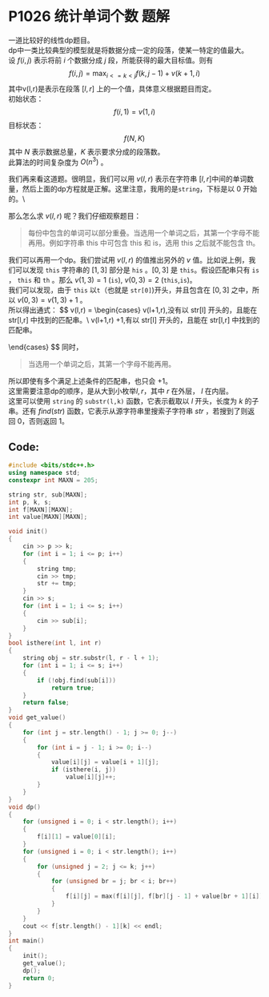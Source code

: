 # P1026 统计单词个数 题解

一道比较好的线性dp题目。\
dp中一类比较典型的模型就是将数据分成一定的段落，使某一特定的值最大。\
设 $f(i,j)$ 表示将前 $i$ 个数据分成 $j$ 段，所能获得的最大目标值。则有
$$
f(i,j) = \max_{i<=k<j}f(k,j-1)+v(k+1,i)
$$
其中v(l,r)是表示在段落 $[l,r]$ 上的一个值，具体意义根据题目而定。\
初始状态：
$$
f(i,1) = v(1,i)
$$
目标状态：
$$
f(N,K)
$$
其中 $N$ 表示数据总量，$K$ 表示要求分成的段落数。\
此算法的时间复杂度为 $O(n^3)$ 。

我们再来看这道题。很明显，我们可以用 $v(l,r)$ 表示在字符串 $[l,r]$中间的单词数量，然后上面的dp方程就是正解。这里注意，我用的是`string`，下标是以 $0$ 开始的。\

那么怎么求 $v(l,r)$ 呢？我们仔细观察题目：

>每份中包含的单词可以部分重叠。当选用一个单词之后，其第一个字母不能再用。例如字符串 this 中可包含 this 和 is，选用 this 之后就不能包含 th。

我们可以再用一个dp。我们尝试用 $v(l,r)$ 的值推出另外的 $v$ 值。比如说上例，我们可以发现 `this` 字符串的 $[1,3]$ 部分是 `his` 。$[0,3]$ 是 `this`。假设匹配串只有 `is` ， `this` 和 `th` 。那么 $v(1,3) = 1$ (`is`), $v(0,3) = 2$ (`this`,`is`)。\
我们可以发现，由于 `this` 以`t`（也就是 `str[0]`)开头，并且包含在 $[0,3]$ 之中，所以 $v(0,3)=v(1,3)+1$ 。\
所以得出通式：
$$
v(l,r) = \begin{cases}
    v(l+1,r),没有以 str[l] 开头的，且能在 str[l,r] 中找到的匹配串。\\
    v(l+1,r) +1,有以 str[l] 开头的，且能在 str[l,r] 中找到的匹配串。

\end{cases}
$$
同时，

>当选用一个单词之后，其第一个字母不能再用。

所以即使有多个满足上述条件的匹配串，也只会 $+1$。\
这里需要注意dp的顺序，是从大到小枚举$l,r$，其中 $r$ 在外层， $l$ 在内层。\
这里可以使用 `string` 的 `substr(l,k)` 函数，它表示截取以 $l$ 开头，长度为 $k$ 的子串。还有 $find(str)$ 函数，它表示从源字符串里搜索子字符串 $str$ ，若搜到了则返回 0，否则返回 1。
## Code:
```cpp
#include <bits/stdc++.h>
using namespace std;
constexpr int MAXN = 205;

string str, sub[MAXN];
int p, k, s;
int f[MAXN][MAXN];
int value[MAXN][MAXN];

void init()
{
    cin >> p >> k;
    for (int i = 1; i <= p; i++)
    {
        string tmp;
        cin >> tmp;
        str += tmp;
    }
    cin >> s;
    for (int i = 1; i <= s; i++)
    {
        cin >> sub[i];
    }
}
bool isthere(int l, int r)
{
    string obj = str.substr(l, r - l + 1);
    for (int i = 1; i <= s; i++)
    {
        if (!obj.find(sub[i]))
            return true;
    }
    return false;
}
void get_value()
{
    for (int j = str.length() - 1; j >= 0; j--)
    {
        for (int i = j - 1; i >= 0; i--)
        {
            value[i][j] = value[i + 1][j];
            if (isthere(i, j))
                value[i][j]++;
        }
    }
}
void dp()
{
    for (unsigned i = 0; i < str.length(); i++)
    {
        f[i][1] = value[0][i];
    }
    for (unsigned i = 0; i < str.length(); i++)
    {
        for (unsigned j = 2; j <= k; j++)
        {
            for (unsigned br = j; br < i; br++)
            {
                f[i][j] = max(f[i][j], f[br][j - 1] + value[br + 1][i]);
            }
        }
    }
    cout << f[str.length() - 1][k] << endl;
}
int main()
{
    init();
    get_value();
    dp();  
    return 0;
}
```
